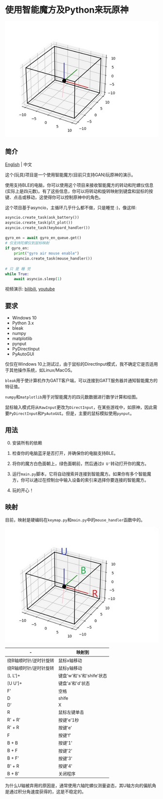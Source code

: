 # 使用智能魔方及Python来玩原神

![gravity](./data/gravity.jpg)

## 简介

[English](./README.md) | 中文


这个(玩具)项目是一个使用智能魔方(目前只支持GAN)玩原神的演示。


使用支持BLE的电脑，你可以使用这个项目来接收智能魔方的转动和陀螺仪信息(实际上是四元数)。有了这些信息，你可以将转动和旋转映射到键盘和鼠标的按键、点击或移动，这使得你可以控制原神中的角色。

这个项目基于asyncio，主循环几乎什么都不做，只是睡觉 :)，像这样:

```python
asyncio.create_task(ask_battery())
asyncio.create_task(plt_plot())
asyncio.create_task(keyboard_handler())

gyro_en = await gyro_en_queue.get()
# 仅支持陀螺仪到鼠标映射
if gyro_en:
    print("gyro air mouse enable")
    asyncio.create_task(mouse_handler())

# 只 是 睡 觉
while True:
    await asyncio.sleep(1)

```

视频演示: [bilibili](https://www.bilibili.com/video/BV1Ku4y1f7rh), [youtube](https://www.youtube.com/watch?v=9CwsR6d1ggQ)


## 要求

- Windows 10
- Python 3.x
- bleak 
- numpy 
- matplotlib
- pynput
- PyDirectInput
- PyAutoGUI

仅仅在Windows 10上测试过，由于鼠标的DirectInput模式，我不确定它是否适用于其他操作系统，如Linux/MacOS。

`bleak`用于使计算机作为GATT客户端，可以连接到GATT服务器并通知智能魔方的特征值。

`numpy`和`matplotlib`用于对智能魔方的四元数数据进行数学计算和绘图。

鼠标输入模式将从`RawInput`更改为`DirectInput`，在某些游戏中，如原神，因此需要`PyDirectInput`和`PyAutoGUI`。但是，主要的鼠标模拟使用`pynput`。




## 用法

0. 安装所有的依赖

1. 检查你的电脑蓝牙是否打开，并确保你的电脑支持BLE。

2. 将你的魔方白色面朝上，绿色面朝前，然后通过`U U'`转动打开你的魔方。

3. 运行`main.py`脚本，它将自动搜索并连接到智能魔方。如果你有多个智能魔方，你可以通过在控制台中输入设备的索引来选择你要连接的智能魔方。

4. 玩的开心！

## 映射

目前，映射是硬编码在`keymap.py`和`main.py`中的`mouse_handler`函数中的。


![rotate](./data/rotate.jpg)

| - | 映射到 |
|---|---|
|绕B轴顺时针/逆时针旋转 |鼠标x轴移动|
|绕R轴顺时针/逆时针旋转 |鼠标y轴移动|
|[L L']+ | 键盘'w'和's'和'shife'状态 |
|[U U']+ | 键盘'a'和'd'状态 |
| F' | 空格 |
| D | shife |
| D' | X |
| R | 鼠标左键单击 |
| R' + R' | 按键'e'1秒 |
| R' + R  | 按键'e' |
| F | 按键'f' |
| B + B | 按键'1' |
| B + F | 按键'2' |
| B + F' | 按键'3' |
| B' + R | 按键'4' |
| B + B' | 关闭程序 |



为什么U轴被弃用的原因是，通常使用六轴陀螺仪测量姿态，其U轴方向的偏航角是通过积分角速度获得的，这是不稳定的。